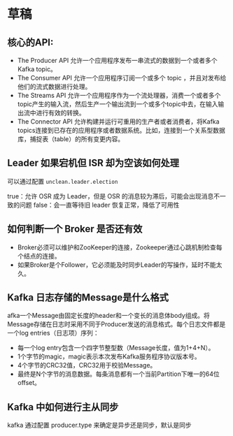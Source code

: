# 草稿
## 核心的API:

* The Producer API 允许一个应用程序发布一串流式的数据到一个或者多个Kafka topic。
* The Consumer API 允许一个应用程序订阅一个或多个 topic ，并且对发布给他们的流式数据进行处理。
* The Streams API 允许一个应用程序作为一个流处理器，消费一个或者多个topic产生的输入流，然后生产一个输出流到一个或多个topic中去，在输入输出流中进行有效的转换。
* The Connector API 允许构建并运行可重用的生产者或者消费者，将Kafka topics连接到已存在的应用程序或者数据系统。比如，连接到一个关系型数据库，捕捉表（table）的所有变更内容。

## Leader 如果宕机但 ISR 却为空该如何处理
可以通过配置 `unclean.leader.election`

true：允许 OSR 成为 Leader，但是 OSR 的消息较为滞后，可能会出现消息不一致的问题
false：会一直等待旧 leader 恢复正常，降低了可用性

## 如何判断一个 Broker 是否还有效
- Broker必须可以维护和ZooKeeper的连接，Zookeeper通过心跳机制检查每个结点的连接。
- 如果Broker是个Follower，它必须能及时同步Leader的写操作，延时不能太久。

## Kafka 日志存储的Message是什么格式
afka一个Message由固定长度的header和一个变长的消息体body组成。将Message存储在日志时采用不同于Producer发送的消息格式。每个日志文件都是一个log entries（日志项）序列：

* 每一个log entry包含一个四字节整型数（Message长度，值为1+4+N）。
* 1个字节的magic，magic表示本次发布Kafka服务程序协议版本号。
* 4个字节的CRC32值，CRC32用于校验Message。
* 最终是N个字节的消息数据。每条消息都有一个当前Partition下唯一的64位offset。

## Kafka 中如何进行主从同步
kafka 通过配置 producer.type 来确定是异步还是同步，默认是同步